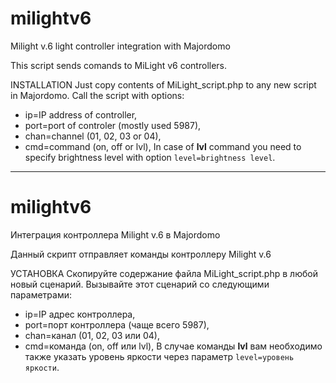 # milightv6
Milight v.6 light controller integration with Majordomo

This script sends comands to MiLight v6 controllers.

INSTALLATION
Just copy contents of MiLight_script.php to any new script in Majordomo. Call the script with options:
* ip=IP address of controller,
* port=port of controler (mostly used 5987),
* chan=channel (01, 02, 03 or 04),
* cmd=command (on, off or lvl),
In case of **lvl** command you need to specify brightness level with option `level=brightness level`.

------------------------------------------------------------------------------------------------------------------

# milightv6
Интеграция контроллера Milight v.6 в Majordomo

Данный скрипт отправляет команды контроллеру Milight v.6

УСТАНОВКА
Скопируйте содержание файла MiLight_script.php в любой новый сценарий. Вызывайте этот сценарий со следующими параметрами:
* ip=IP адрес контроллера,
* port=порт контроллера (чаще всего 5987),
* chan=канал (01, 02, 03 или 04),
* cmd=команда (on, off или lvl),
В случае команды **lvl** вам необходимо также указать уровень яркости через параметр `level=уровень яркости`.
